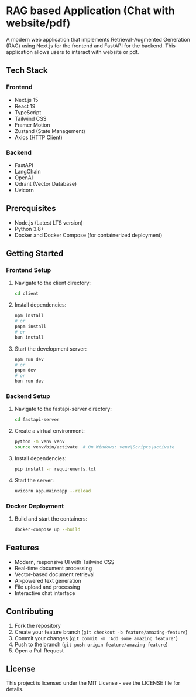 # RAG based Application (Chat with website/pdf)

A modern web application that implements Retrieval-Augmented Generation (RAG) using Next.js for the frontend and FastAPI for the backend. This application allows users to interact with website or pdf.

## Tech Stack

### Frontend
- Next.js 15
- React 19
- TypeScript
- Tailwind CSS
- Framer Motion
- Zustand (State Management)
- Axios (HTTP Client)

### Backend
- FastAPI
- LangChain
- OpenAI
- Qdrant (Vector Database)
- Uvicorn

## Prerequisites

- Node.js (Latest LTS version)
- Python 3.8+
- Docker and Docker Compose (for containerized deployment)

## Getting Started

### Frontend Setup

1. Navigate to the client directory:
   ```bash
   cd client
   ```

2. Install dependencies:
   ```bash
   npm install
   # or
   pnpm install
   # or
   bun install
   ```

3. Start the development server:
   ```bash
   npm run dev
   # or
   pnpm dev
   # or
   bun run dev
   ```

### Backend Setup

1. Navigate to the fastapi-server directory:
   ```bash
   cd fastapi-server
   ```

2. Create a virtual environment:
   ```bash
   python -m venv venv
   source venv/bin/activate  # On Windows: venv\Scripts\activate
   ```

3. Install dependencies:
   ```bash
   pip install -r requirements.txt
   ```

4. Start the server:
   ```bash
   uvicorn app.main:app --reload
   ```

### Docker Deployment

1. Build and start the containers:
   ```bash
   docker-compose up --build
   ```

## Features

- Modern, responsive UI with Tailwind CSS
- Real-time document processing
- Vector-based document retrieval
- AI-powered text generation
- File upload and processing
- Interactive chat interface

## Contributing

1. Fork the repository
2. Create your feature branch (`git checkout -b feature/amazing-feature`)
3. Commit your changes (`git commit -m 'Add some amazing feature'`)
4. Push to the branch (`git push origin feature/amazing-feature`)
5. Open a Pull Request

## License

This project is licensed under the MIT License - see the LICENSE file for details. 